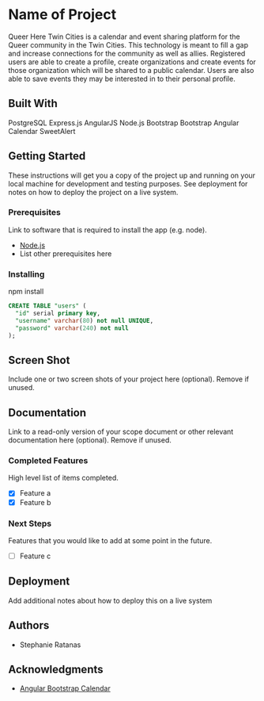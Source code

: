 # Name of Project

Queer Here Twin Cities is a calendar and event sharing platform for the Queer community in the Twin Cities. This technology is meant to fill a gap and increase connections for the community as well as allies. Registered users are able to create a profile, create organizations and create events for those organization which will be shared to a public calendar. Users are also able to save events they may be interested in to their personal profile.

## Built With

PostgreSQL
Express.js
AngularJS
Node.js
Bootstrap
Bootstrap Angular Calendar
SweetAlert

## Getting Started

These instructions will get you a copy of the project up and running on your local machine for development and testing purposes. See deployment for notes on how to deploy the project on a live system.

### Prerequisites

Link to software that is required to install the app (e.g. node).

- [Node.js](https://nodejs.org/en/)
- List other prerequisites here


### Installing

npm install

```sql
CREATE TABLE "users" (
  "id" serial primary key,
  "username" varchar(80) not null UNIQUE,
  "password" varchar(240) not null
);
```

## Screen Shot

Include one or two screen shots of your project here (optional). Remove if unused.

## Documentation

Link to a read-only version of your scope document or other relevant documentation here (optional). Remove if unused.

### Completed Features

High level list of items completed.

- [x] Feature a
- [x] Feature b

### Next Steps

Features that you would like to add at some point in the future.

- [ ] Feature c

## Deployment

Add additional notes about how to deploy this on a live system

## Authors

* Stephanie Ratanas


## Acknowledgments

* [Angular Bootstrap Calendar](https://github.com/mattlewis92/angular-bootstrap-calendar)
